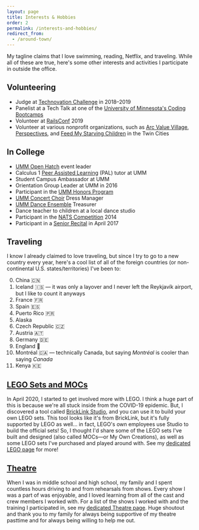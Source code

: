 ```yaml
---
layout: page
title: Interests & Hobbies
order: 2
permalink: /interests-and-hobbies/
redirect_from:
  - /around-town/
---
```


My tagline claims that I love swimming, reading, Netflix, and traveling. While all of these are true, here's some other interests and activities I participate in outside the office.

## Volunteering

* Judge at [Technovation Challenge](https://technovationchallenge.org) in 2018–2019
* Panelist at a Tech Talk at one of the [University of Minnesota's Coding Bootcamps](https://bootcamp.umn.edu/)
* Volunteer at [RailsConf](https://railsconf.org/) 2019
* Volunteer at various nonprofit organizations, such as [Arc Value Village](https://www.arcsvaluevillage.org/volunteer/), [Perspectives](https://www.perspectives-family.org/get-involved), and [Feed My Starving Children](https://www.fmsc.org/get-involved/) in the Twin Cities

## In College

* [UMM Open Hatch](https://github.com/OH-UMM/2015/wiki) event leader
* Calculus 1 [Peer Assisted Learning](https://academics.morris.umn.edu/office-academic-success/peer-assisted-learning-pal) (PAL) tutor at UMM
* Student Campus Ambassador at UMM
* Orientation Group Leader at UMM in 2016
* Participant in the [UMM Honors Program](https://academics.morris.umn.edu/honors)
* [UMM Concert Choir](https://academics.morris.umn.edu/ensembles/concert-choir) Dress Manager
* [UMM Dance Ensemble](https://umnmorris.campuslabs.com/engage/organization/danceensemble) Treasurer
* Dance teacher to children at a local dance studio
* Participant in the [NATS Competition](http://www.nats.org/competitions.html) 2014
* Participant in a [Senior Recital](http://events.morris.umn.edu/event/student_senior_recital_amy_kuller_voice#.Xb7-40VKjOQ) in April 2017

## Traveling

I know I already claimed to love traveling, but since I try to go to a new country every year, here's a cool list of all of the foreign countries (or non-continental U.S. states/territories) I've been to:

<ol start="0">
  <li>China 🇨🇳</li>
  <li>Iceland 🇮🇸  — it was only a layover and I never left the Reykjavík airport, but I like to count it anyways</li>
  <li>France 🇫🇷</li>
  <li>Spain 🇪🇸</li>
  <li>Puerto Rico 🇵🇷</li>
  <li>Alaska</li>
  <li>Czech Republic 🇨🇿</li>
  <li>Austria 🇦🇹</li>
  <li>Germany 🇩🇪</li>
  <li>England 🏴󠁧󠁢󠁥󠁮󠁧󠁿</li>
  <li>Montréal 🇨🇦 — technically Canada, but saying <i>Montréal</i> is cooler than saying <i>Canada</i></li>
  <li>Kenya 🇰🇪</li>
</ol>

## [LEGO Sets and MOCs](/interests-and-hobbies/legos/)

In April 2020, I started to get involved more with LEGO. I think a huge part of this is because we're all stuck inside from the COVID-19 epidemic. But, I discovered a tool called [BrickLink Studio](https://www.bricklink.com/v3/studio/download.page), and you can use it to build your own LEGO sets. This tool looks like it's from BrickLink, but it's fully supported by LEGO as well... in fact, LEGO's own employees use Studio to build the official sets! So, I thought I'd share some of the LEGO sets I've built and designed (also called MOCs—or My Own Creations), as well as some LEGO sets I've purchased and played around with. See my [dedicated LEGO page](/interests-and-hobbies/legos/) for more!

## [Theatre](/interests-and-hobbies/theatre/)

When I was in middle school and high school, my family and I spent countless hours driving to and from rehearsals from shows. Every show I was a part of was enjoyable, and I loved learning from all of the cast and crew members I worked with. For a list of the shows I worked with and the training I participated in, see my [dedicated Theatre page](/interests-and-hobbies/theatre/). Huge shoutout and thank you to my family for always being supportive of my theatre pasttime and for always being willing to help me out.

